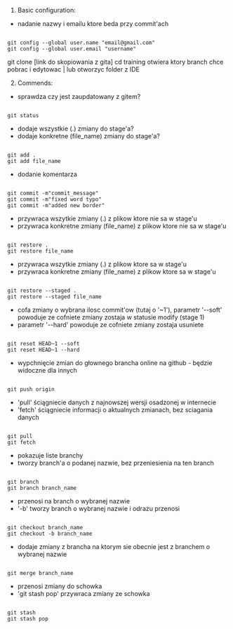 1. Basic configuration:

- nadanie nazwy i emailu ktore beda przy commit'ach

```

git config --global user.name "email@gmail.com"
git config --global user.email "username"

```

git clone [link do skopiowania z gita]
cd training otwiera ktory branch chce pobrac i edytowac | lub otworzyc folder z IDE

2. Commends:

- sprawdza czy jest zaupdatowany z gitem?

```

git status

```

- dodaje wszystkie (.) zmiany do stage'a?
- dodaje konkretne (file_name) zmiany do stage'a?

```

git add .
git add file_name

```

- dodanie komentarza

```

git commit -m"commit_message"
git commit -m"fixed word typo"
git commit -m"added new border"

```

- przywraca wszytkie zmiany (.) z plikow ktore nie sa w stage'u
- przywraca konkretne zmiany (file_name) z plikow ktore nie sa w stage'u

```

git restore .
git restore file_name

```

- przywraca wszytkie zmiany (.) z plikow ktore sa w stage'u
- przywraca konkretne zmiany (file_name) z plikow ktore sa w stage'u

```

git restore --staged .
git restore --staged file_name

```

- cofa zmiany o wybrana ilosc commit'ow (tutaj o '~1'), parametr '--soft' powoduje ze cofniete zmiany zostaja w statusie modify (stage 1)
- parametr '--hard' powoduje ze cofniete zmiany zostaja usuniete

```

git reset HEAD~1 --soft
git reset HEAD~1 --hard

```

- wypchnięcie zmian do głownego brancha online na github - będzie widoczne dla innych

```

git push origin

```

- 'pull' ściągniecie danych z najnowszej wersji osadzonej w internecie
- 'fetch' ściągniecie informacji o aktualnych zmianach, bez sciagania danych

```

git pull
git fetch

```

- pokazuje liste branchy
- tworzy branch'a o podanej nazwie, bez przeniesienia na ten branch

```

git branch
git branch branch_name

```

- przenosi na branch o wybranej nazwie
- '-b' tworzy branch o wybranej nazwie i odrazu przenosi

```

git checkout branch_name
git checkout -b branch_name

```

- dodaje zmiany z brancha na ktorym sie obecnie jest z branchem o wybranej nazwie

```

git merge branch_name

```

- przenosi zmiany do schowka
- 'git stash pop' przywraca zmiany ze schowka

```

git stash
git stash pop

```
